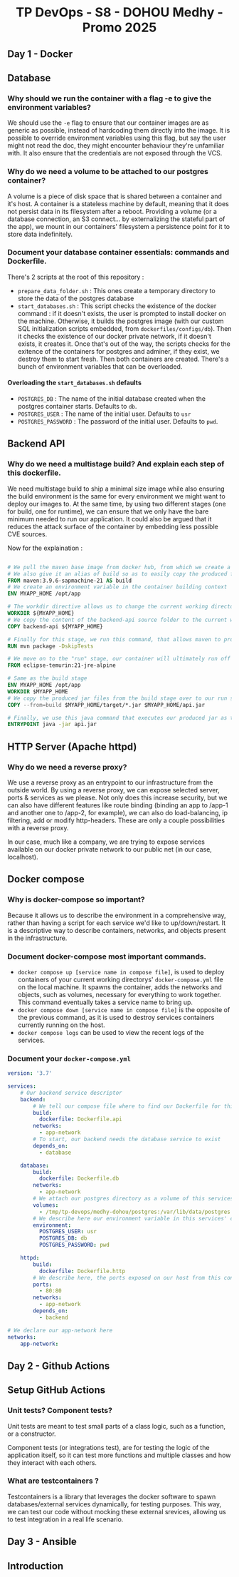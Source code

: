 # <center>TP DevOps - S8 - DOHOU Medhy - Promo 2025</center>

## Day 1 - Docker
## Database

### Why should we run the container with a flag -e to give the environment variables?

We should use the `-e` flag to ensure that our container images are as generic as possible, instead of hardcoding them directly into the image. It is possible to override environment variables using this flag, but say the user might not read the doc, they might encounter behaviour they're unfamiliar with. It also ensure that the credentials are not exposed through the VCS.

### Why do we need a volume to be attached to our postgres container?

A volume is a piece of disk space that is shared between a container and it's host. A container is a stateless machine by default, meaning that it does not persist data in its filesystem after a reboot. Providing a volume (or a database connection, an S3 connect... by externalizing the stateful part of the app), we mount in our containers' filesystem a persistence point for it to store data indefinitely.

### Document your database container essentials: commands and Dockerfile.

There's 2 scripts at the root of this repository : 

- `prepare_data_folder.sh` : This ones create a temporary directory to store the data of the postgres database
- `start_databases.sh` : This script checks the existence of the docker command : if it doesn't exists, the user is prompted to install docker on the machine. Otherwise, it builds the postgres image (with our custom SQL initialization scripts embedded, from `dockerfiles/configs/db`). Then it checks the existence of our docker private network, if it doesn't exists, it creates it. Once that's out of the way, the scripts checks for the exitence of the containers for postgres and adminer, if they exist, we destroy them to start fresh. Then both containers are created. There's a bunch of environment variables that can be overloaded.

#### Overloading the `start_databases.sh` defaults
- `POSTGRES_DB` : The name of the initial database created when the postgres container starts. Defaults to `db`.
- `POSTGRES_USER` : The name of the initial user. Defaults to `usr`
- `POSTGRES_PASSWORD` : The password of the initial user. Defaults to `pwd`.


## Backend API

### Why do we need a multistage build? And explain each step of this dockerfile.

We need multistage build to ship a minimal size image while also ensuring the build environment is the same for every environment we might want to deploy our images to. At the same time, by using two different stages (one for build, one for runtime), we can ensure that we only have the bare minimum needed to run our application. It could also be argued that it reduces the attack surface of the container by embedding less possible CVE sources.

Now for the explaination : 

```dockerfile

# We pull the maven base image from docker hub, from which we create a stage
# We also give it an alias of build so as to easily copy the produced files after this stage is done
FROM maven:3.9.6-sapmachine-21 AS build
# We create an environment variable in the container building context
ENV MYAPP_HOME /opt/app

# The workdir directive allows us to change the current working directory during image build, as well as set the working directory for the image entrypoint
WORKDIR ${MYAPP_HOME}
# We copy the content of the backend-api source folder to the current working directory (note: this is subobtimal)
COPY backend-api ${MYAPP_HOME} 

# Finally for this stage, we run this command, that allows maven to produce us an executable jar file. Note that we skip tests, as the testing phase isn't our responsibility
RUN mvn package -DskipTests

# We move on to the "run" stage, our container will ultimately run off of this base image
FROM eclipse-temurin:21-jre-alpine

# Same as the build stage
ENV MYAPP_HOME /opt/app
WORKDIR $MYAPP_HOME
# We copy the produced jar files from the build stage over to our run stage
COPY --from=build $MYAPP_HOME/target/*.jar $MYAPP_HOME/api.jar

# Finally, we use this java command that executes our produced jar as the entrypoint of our container
ENTRYPOINT java -jar api.jar

```

## HTTP Server (Apache httpd)

### Why do we need a reverse proxy?

We use a reverse proxy as an entrypoint to our infrastructure from the outside world. By using a reverse proxy, we can expose selected server, ports & services as we please. Not only does this increase security, but we can also have different features like route binding (binding an app to <url>/app-1 and another one to <url>/app-2, for example), we can also do load-balancing, ip filtering, add or modify http-headers. These are only a couple possibilities with a reverse proxy. 

In our case, much like a company, we are trying to expose services available on our docker private network to our public net (in our case, localhost).

## Docker compose

### Why is docker-compose so important?

Because it allows us to describe the environment in a comprehensive way, rather than having a script for each service we'd like to up/down/restart. It is a descriptive way to describe containers, networks, and objects present in the infrastructure.

### Document docker-compose most important commands.

- `docker compose up [service name in compose file]`, is used to deploy containers of your current working directorys' `docker-compose.yml` file on the local machine. It spawns the container, adds the networks and objects, such as volumes, necessary for everything to work together. This command eventually takes a service name to bring up.
- `docker compose down [service name in compose file]` is the opposite of the previous command, as it is used to destroy services containers currently running on the host. 
- `docker compose logs` can be used to view the recent logs of the services.

### Document your `docker-compose.yml`


```yml
version: '3.7'

services:
    # Our backend service descriptor
    backend:
        # We tell our compose file where to find our Dockerfile for this service
        build:
          dockerfile: Dockerfile.api
        networks:
          - app-network
        # To start, our backend needs the database service to exist
        depends_on:
          - database

    database:
        build:
          dockerfile: Dockerfile.db
        networks:
          - app-network
        # We attach our postgres directory as a volume of this services' container (for data persistence)
        volumes:
          - /tmp/tp-devops/medhy-dohou/postgres:/var/lib/data/postgres
        # We describe here our environment variable in this services' container
        environment:
          POSTGRES_USER: usr
          POSTGRES_DB: db
          POSTGRES_PASSWORD: pwd

    httpd:
        build:
          dockerfile: Dockerfile.http
        # We describe here, the ports exposed on our host from this container
        ports:
          - 80:80
        networks:
          - app-network
        depends_on:
          - backend

# We declare our app-network here
networks:
    app-network:
```

## Day 2 - Github Actions

## Setup GitHub Actions

### Unit tests? Component tests?

Unit tests are meant to test small parts of a class logic, such as a function, or a constructor.

Component tests (or integrations test), are for testing the logic of the application itself, so it can test more functions and multiple classes and how they interact with each others.

### What are testcontainers ?

Testcontainers is a library that leverages the docker software to spawn databases/external services dynamically, for testing purposes. This way, we can test our code without mocking these external srevices, allowing us to test integration in a real life scenario.

## Day 3 - Ansible

## Introduction